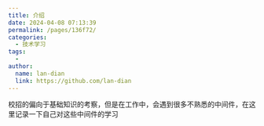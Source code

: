 ```yaml
---
title: 介绍
date: 2024-04-08 07:13:39
permalink: /pages/136f72/
categories:
  - 技术学习
tags:
  - 
author: 
  name: lan-dian
  link: https://github.com/lan-dian
---
```

校招的偏向于基础知识的考察，但是在工作中，会遇到很多不熟悉的中间件，在这里记录一下自己对这些中间件的学习